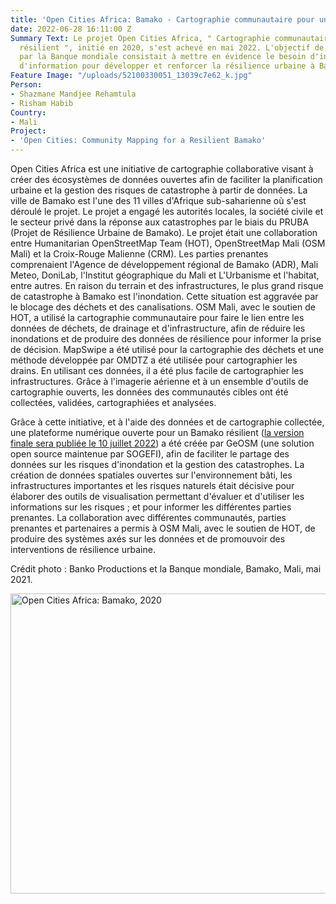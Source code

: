 ```yaml
---
title: 'Open Cities Africa: Bamako - Cartographie communautaire pour un Bamako résilient'
date: 2022-06-28 16:11:00 Z
Summary Text: Le projet Open Cities Africa, " Cartographie communautaire pour un Bamako
  résilient ", initié en 2020, s'est achevé en mai 2022. L'objectif de ce projet financé
  par la Banque mondiale consistait à mettre en évidence le besoin d'infrastructures
  d'information pour développer et renforcer la résilience urbaine à Bamako, au Mali.
Feature Image: "/uploads/52100330051_13039c7e62_k.jpg"
Person:
- Shazmane Mandjee Rehamtula
- Risham Habib
Country:
- Mali
Project:
- 'Open Cities: Community Mapping for a Resilient Bamako'
---
```


Open Cities Africa est une initiative de cartographie collaborative visant à créer des écosystèmes de données ouvertes afin de faciliter la planification urbaine et la gestion des risques de catastrophe à partir de données. La ville de Bamako est l'une des 11 villes d'Afrique sub-saharienne où s'est déroulé le projet. Le projet a engagé les autorités locales, la société civile et le secteur privé dans la réponse aux catastrophes par le biais du PRUBA (Projet de Résilience Urbaine de Bamako).
Le projet était une collaboration entre Humanitarian OpenStreetMap Team (HOT), OpenStreetMap Mali (OSM Mali) et la Croix-Rouge Malienne (CRM). Les parties prenantes comprenaient l'Agence de développement régional de Bamako (ADR), Mali Meteo, DoniLab, l'Institut géographique du Mali et L'Urbanisme et l'habitat, entre autres.
En raison du terrain et des infrastructures, le plus grand risque de catastrophe à Bamako est l'inondation. Cette situation est aggravée par le blocage des déchets et des canalisations. OSM Mali, avec le soutien de HOT, a utilisé la cartographie communautaire pour faire le lien entre les données de déchets, de drainage et d'infrastructure, afin de réduire les inondations et de produire des données de résilience pour informer la prise de décision. MapSwipe a été utilisé pour la cartographie des déchets et une méthode développée par OMDTZ a été utilisée pour cartographier les drains. En utilisant ces données, il a été plus facile de cartographier les infrastructures. Grâce à l'imagerie aérienne et à un ensemble d'outils de cartographie ouverts, les données des communautés cibles ont été collectées, validées, cartographiées et analysées.

Grâce à cette initiative, et à l'aide des données et de cartographie collectée, une plateforme numérique ouverte pour un Bamako résilient ([la version finale sera publiée le 10 juillet 2022](https://pruba.croixrouge-mali.org/nos-activites/)) a été créée par GeOSM (une solution open source maintenue par SOGEFI), afin de faciliter le partage des données sur les risques d'inondation et la gestion des catastrophes. La création de données spatiales ouvertes sur l'environnement bâti, les infrastructures importantes et les risques naturels était décisive pour élaborer des outils de visualisation permettant d'évaluer et d'utiliser les informations sur les risques ; et pour informer les différentes parties prenantes. La collaboration avec différentes communautés, parties prenantes et partenaires a permis à OSM Mali, avec le soutien de HOT, de produire des systèmes axés sur les données et de promouvoir des interventions de résilience urbaine.

Crédit photo : Banko Productions et la Banque mondiale, Bamako, Mali, mai 2021.

<a data-flickr-embed="true" data-header="true" data-footer="true" href="https://www.flickr.com/photos/hotosm/albums/72177720299269483" title="Open Cities Africa: Bamako, 2020"><img src="https://live.staticflickr.com/65535/52100571809_1467b832c9_z.jpg" width="640" height="480" alt="Open Cities Africa: Bamako, 2020"></a><script async src="//embedr.flickr.com/assets/client-code.js" charset="utf-8"></script>